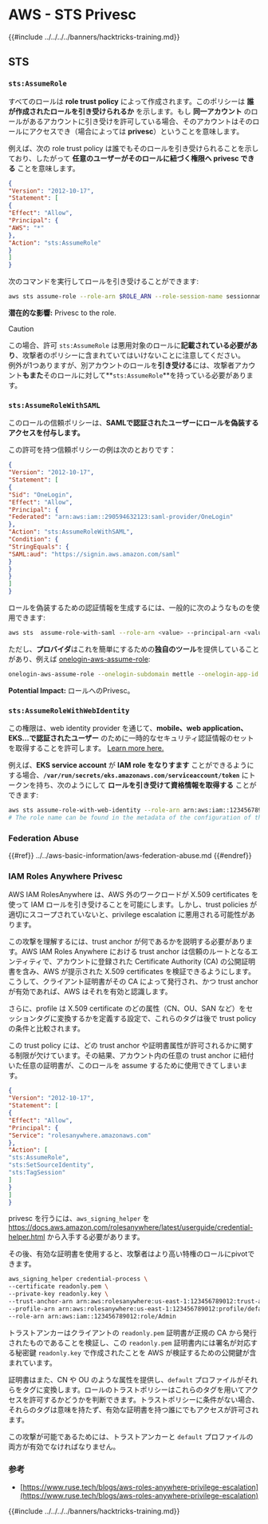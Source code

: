 # AWS - STS Privesc

{{#include ../../../../banners/hacktricks-training.md}}

## STS

### `sts:AssumeRole`

すべてのロールは **role trust policy** によって作成されます。このポリシーは **誰が作成されたロールを引き受けられるか** を示します。もし **同一アカウント** のロールがあるアカウントに引き受けを許可している場合、そのアカウントはそのロールにアクセスでき（場合によっては **privesc**）ということを意味します。

例えば、次の role trust policy は誰でもそのロールを引き受けられることを示しており、したがって **任意のユーザーがそのロールに紐づく権限へ privesc できる** ことを意味します。
```json
{
"Version": "2012-10-17",
"Statement": [
{
"Effect": "Allow",
"Principal": {
"AWS": "*"
},
"Action": "sts:AssumeRole"
}
]
}
```
次のコマンドを実行してロールを引き受けることができます:
```bash
aws sts assume-role --role-arn $ROLE_ARN --role-session-name sessionname
```
**潜在的な影響:** Privesc to the role.

> [!CAUTION]
> この場合、許可 `sts:AssumeRole` は悪用対象のロールに**記載されている必要があり**、攻撃者のポリシーに含まれていてはいけないことに注意してください。\
> 例外が1つありますが、別アカウントのロールを**引き受ける**には、攻撃者アカウント**もまた**そのロールに対して**`sts:AssumeRole`**を持っている必要があります。


### `sts:AssumeRoleWithSAML`

このロールの信頼ポリシーは、**SAMLで認証されたユーザーにロールを偽装するアクセスを付与します。**

この許可を持つ信頼ポリシーの例は次のとおりです：
```json
{
"Version": "2012-10-17",
"Statement": [
{
"Sid": "OneLogin",
"Effect": "Allow",
"Principal": {
"Federated": "arn:aws:iam::290594632123:saml-provider/OneLogin"
},
"Action": "sts:AssumeRoleWithSAML",
"Condition": {
"StringEquals": {
"SAML:aud": "https://signin.aws.amazon.com/saml"
}
}
}
]
}
```
ロールを偽装するための認証情報を生成するには、一般的に次のようなものを使用できます:
```bash
aws sts  assume-role-with-saml --role-arn <value> --principal-arn <value>
```
ただし、**プロバイダ**はこれを簡単にするための**独自のツール**を提供していることがあり、例えば [onelogin-aws-assume-role](https://github.com/onelogin/onelogin-python-aws-assume-role):
```bash
onelogin-aws-assume-role --onelogin-subdomain mettle --onelogin-app-id 283740 --aws-region eu-west-1 -z 3600
```
**Potential Impact:** ロールへのPrivesc。

### `sts:AssumeRoleWithWebIdentity`

この権限は、web identity provider を通じて、**mobile、web application、EKS...で認証されたユーザー** のために一時的なセキュリティ認証情報のセットを取得することを許可します。 [Learn more here.](https://docs.aws.amazon.com/STS/latest/APIReference/API_AssumeRoleWithWebIdentity.html)

例えば、**EKS service account** が **IAM role をなりすます** ことができるようにする場合、**`/var/run/secrets/eks.amazonaws.com/serviceaccount/token`** にトークンを持ち、次のようにして **ロールを引き受けて資格情報を取得する** ことができます:
```bash
aws sts assume-role-with-web-identity --role-arn arn:aws:iam::123456789098:role/<role_name> --role-session-name something --web-identity-token file:///var/run/secrets/eks.amazonaws.com/serviceaccount/token
# The role name can be found in the metadata of the configuration of the pod
```
### Federation Abuse

{{#ref}}
../../aws-basic-information/aws-federation-abuse.md
{{#endref}}

### IAM Roles Anywhere Privesc

AWS IAM RolesAnywhere は、AWS 外のワークロードが X.509 certificates を使って IAM ロールを引き受けることを可能にします。しかし、trust policies が適切にスコープされていないと、privilege escalation に悪用される可能性があります。

この攻撃を理解するには、trust anchor が何であるかを説明する必要があります。AWS IAM Roles Anywhere における trust anchor は信頼のルートとなるエンティティで、アカウントに登録された Certificate Authority (CA) の公開証明書を含み、AWS が提示された X.509 certificates を検証できるようにします。こうして、クライアント証明書がその CA によって発行され、かつ trust anchor が有効であれば、AWS はそれを有効と認識します。

さらに、profile は X.509 certificate のどの属性（CN、OU、SAN など）をセッションタグに変換するかを定義する設定で、これらのタグは後で trust policy の条件と比較されます。

この trust policy には、どの trust anchor や証明書属性が許可されるかに関する制限が欠けています。その結果、アカウント内の任意の trust anchor に紐付いた任意の証明書が、このロールを assume するために使用できてしまいます。
```json
{
"Version": "2012-10-17",
"Statement": [
{
"Effect": "Allow",
"Principal": {
"Service": "rolesanywhere.amazonaws.com"
},
"Action": [
"sts:AssumeRole",
"sts:SetSourceIdentity",
"sts:TagSession"
]
}
]
}

```
privesc を行うには、`aws_signing_helper` を https://docs.aws.amazon.com/rolesanywhere/latest/userguide/credential-helper.html から入手する必要があります。

その後、有効な証明書を使用すると、攻撃者はより高い特権のロールにpivotできます。
```bash
aws_signing_helper credential-process \
--certificate readonly.pem \
--private-key readonly.key \
--trust-anchor-arn arn:aws:rolesanywhere:us-east-1:123456789012:trust-anchor/ta-id \
--profile-arn arn:aws:rolesanywhere:us-east-1:123456789012:profile/default \
--role-arn arn:aws:iam::123456789012:role/Admin
```
トラストアンカーはクライアントの `readonly.pem` 証明書が正規の CA から発行されたものであることを検証し、この `readonly.pem` 証明書内には署名が対応する秘密鍵 `readonly.key` で作成されたことを AWS が検証するための公開鍵が含まれています。

証明書はまた、CN や OU のような属性を提供し、`default` プロファイルがそれらをタグに変換します。ロールのトラストポリシーはこれらのタグを用いてアクセスを許可するかどうかを判断できます。トラストポリシーに条件がない場合、それらのタグは意味を持たず、有効な証明書を持つ誰にでもアクセスが許可されます。

この攻撃が可能であるためには、トラストアンカーと `default` プロファイルの両方が有効でなければなりません。

### 参考

- [https://www.ruse.tech/blogs/aws-roles-anywhere-privilege-escalation](https://www.ruse.tech/blogs/aws-roles-anywhere-privilege-escalation)

{{#include ../../../../banners/hacktricks-training.md}}
